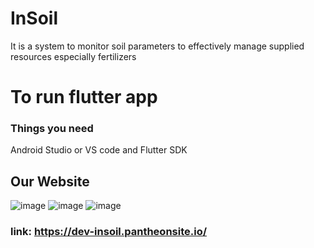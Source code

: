 # InSoil
It is a system to monitor soil parameters to effectively manage supplied resources especially fertilizers
# To run flutter app 
### Things you need 
Android Studio or VS code 
and Flutter SDK
## Our Website
![image](https://user-images.githubusercontent.com/90017398/229960800-9080cf25-dd20-475b-a41f-7587dfdc7b14.png)
![image](https://user-images.githubusercontent.com/90017398/229960953-ec905d44-d915-443a-a26c-7cb2b5fbda01.png)
![image](https://user-images.githubusercontent.com/90017398/229961089-c80ce030-c1d1-437b-b3d0-9fe01b6a2d06.png)

### link: https://dev-insoil.pantheonsite.io/

